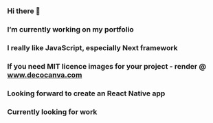 ### Hi there 👋

### I’m currently working on my portfolio
### I really like JavaScript, especially Next framework
### If you need MIT licence images for your project - render @ www.decocanva.com
### Looking forward to create an React Native app
### Currently looking for work
